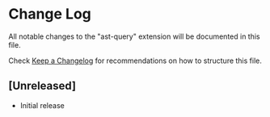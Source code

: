 # Change Log

All notable changes to the "ast-query" extension will be documented in this file.

Check [Keep a Changelog](http://keepachangelog.com/) for recommendations on how to structure this file.

## [Unreleased]

- Initial release